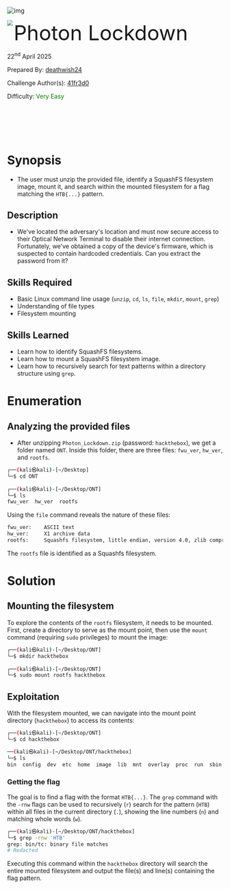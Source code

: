![img](https://i.imgur.com/Xw2DVAT.png)

<img src='https://i.imgur.com/heKOInX.png' style='zoom: 80%;' align=left /> <font size='10'>Photon Lockdown</font>

22<sup>nd</sup> April 2025

Prepared By: [deathwish24](https://app.hackthebox.com/users/2024290)

Challenge Author(s): [41fr3d0](https://app.hackthebox.com/users/459485)

Difficulty: <font color='green'>Very Easy</font> 
<br><br><br><br><br><br>


# Synopsis

- The user must unzip the provided file, identify a SquashFS filesystem image, mount it, and search within the mounted filesystem for a flag matching the `HTB{...}` pattern.

## Description
- We've located the adversary's location and must now secure access to their Optical Network Terminal to disable their internet connection. Fortunately, we've obtained a copy of the device's firmware, which is suspected to contain hardcoded credentials. Can you extract the password from it?

## Skills Required

- Basic Linux command line usage (`unzip`, `cd`, `ls`, `file`, `mkdir`, `mount`, `grep`)
- Understanding of file types
- Filesystem mounting

## Skills Learned

- Learn how to identify SquashFS filesystems.
- Learn how to mount a SquashFS filesystem image.
- Learn how to recursively search for text patterns within a directory structure using `grep`.

# Enumeration

## Analyzing the provided files

- After unzipping `Photon_Lockdown.zip` (password: `hackthebox`), we get a folder named `ONT`. Inside this folder, there are three files: `fwu_ver`, `hw_ver`, and `rootfs`.

```bash
┌──(kali㉿kali)-[~/Desktop]
└─$ cd ONT    
                                                                                                                                      
┌──(kali㉿kali)-[~/Desktop/ONT]
└─$ ls
fwu_ver  hw_ver  rootfs
```

Using the `file` command reveals the nature of these files:

```bash
fwu_ver:    ASCII text
hw_ver:     X1 archive data
rootfs:     Squashfs filesystem, little endian, version 4.0, zlib compressed, 10936182 bytes, 910 inodes, blocksize: 131072 bytes, created: Sun Oct  1 07:02:43 2023
```

The `rootfs` file is identified as a Squashfs filesystem.

# Solution

## Mounting the filesystem

To explore the contents of the `rootfs` filesystem, it needs to be mounted. First, create a directory to serve as the mount point, then use the `mount` command (requiring `sudo` privileges) to mount the image:

```bash
┌──(kali㉿kali)-[~/Desktop/ONT]
└─$ mkdir hackthebox 
                                                                                                                                      
┌──(kali㉿kali)-[~/Desktop/ONT]
└─$ sudo mount rootfs hackthebox 
```

## Exploitation

With the filesystem mounted, we can navigate into the mount point directory (`hackthebox`) to access its contents:

```bash
┌──(kali㉿kali)-[~/Desktop/ONT]
└─$ cd hackthebox 

──(kali㉿kali)-[~/Desktop/ONT/hackthebox]
└─$ ls
bin  config  dev  etc  home  image  lib  mnt  overlay  proc  run  sbin  sys  tmp  usr  var
```

### Getting the flag

The goal is to find a flag with the format `HTB{...}`. The `grep` command with the `-rnw` flags can be used to recursively (`r`) search for the pattern (`HTB`) within all files in the current directory (`.`), showing the line numbers (`n`) and matching whole words (`w`).

```bash
┌──(kali㉿kali)-[~/Desktop/ONT/hackthebox]
└─$ grep -rnw 'HTB'       
grep: bin/tc: binary file matches
# Redacted
```

Executing this command within the `hackthebox` directory will search the entire mounted filesystem and output the file(s) and line(s) containing the flag pattern.